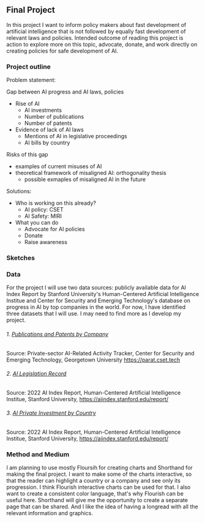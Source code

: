 ## Final Project

In this project I want to inform policy makers about fast development of artificial intelligence that is not followed by equally fast development of relevant laws and policies. Intended outcome of reading this project is action to explore more on this topic, advocate, donate, and work directly on creating policies for safe development of AI.

### Project outline

Problem statement: 

Gap between AI progress and AI laws, policies 
- Rise of AI 
  - AI investments 
  - Number of publications 
  - Number of patents
- Evidence of lack of AI laws
  - Mentions of AI in legislative proceedings
  - AI bills by country

Risks of this gap
- examples of current misuses of AI
- theoretical framework of misaligned AI: orthogonality thesis 
  - possible exmaples of misaligned AI in the future

Solutions:

- Who is working on this already? 
  - AI policy: CSET
  - AI Safety: MIRI
- What you can do
  - Advocate for AI policies
  - Donate 
  - Raise awareness

### Sketches

<div class="flourish-embed flourish-chart" data-src="visualisation/11294553"><script src="https://public.flourish.studio/resources/embed.js"></script></div> 

<div class="flourish-embed flourish-chart" data-src="visualisation/11294652"><script src="https://public.flourish.studio/resources/embed.js"></script></div>

<div class="flourish-embed flourish-hierarchy" data-src="visualisation/11294737"><script src="https://public.flourish.studio/resources/embed.js"></script></div>

<div class="flourish-embed flourish-hierarchy" data-src="visualisation/11294880"><script src="https://public.flourish.studio/resources/embed.js"></script></div>

<div class="flourish-embed flourish-chart" data-src="visualisation/11294837"><script src="https://public.flourish.studio/resources/embed.js"></script></div>

### Data

For the project I will use two data sources: publicly available data for AI Index Report by Stanford University's Human-Centered Artificial Intelligence Institue and Center for Security and Emerging Technology's database on progress in AI by top companies in the world. For now, I have identified three datasets that I will use. I may need to find more as I develop my project.  

###### 1. [Publications and Patents by Company](/c_pubs.csv)
Source: Private-sector AI-Related Activity Tracker, Center for Security and Emerging Technology, Georgetown University https://parat.cset.tech 

###### 2. [AI Legislation Record](https://docs.google.com/spreadsheets/d/1oZPYsTA83zZYapwDKvrs39A8CRoNv6YamNPJJZtOKzE/edit#gid=614387978) 
Source: 2022 AI Index Report, Human-Centered Artificial Intelligence Institue, Stanford University, https://aiindex.stanford.edu/report/

###### 3. [AI Private Investment by Country](https://docs.google.com/spreadsheets/d/1HsBaNYXv4QR8DlIDqkMJaUx4fBy2N4bVX_Isfp7jUp8/edit#gid=0) 
Source: 2022 AI Index Report, Human-Centered Artificial Intelligence Institue, Stanford University, https://aiindex.stanford.edu/report/

### Method and Medium

I am planning to use mostly Floursih for creating charts and Shorthand for making the final project.
I want to make some of the charts interactive, so that the reader can highlight a country or a company and see only its progression. I think Flourish interactive charts can be used for that. I also want to create a consistent color language, that's why Flourish can be useful here. 
Shorthand will give me the opportunity to create a separate page that can be shared. And I like the idea of having a longread with all the relevant information and graphics. 
